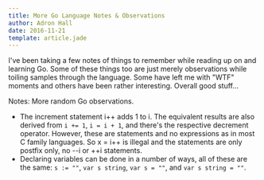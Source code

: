 ```yaml
---
title: More Go Language Notes & Observations
author: Adron Hall
date: 2016-11-21
template: article.jade
---
```

I've been taking a few notes of things to remember while reading up on and learning Go. Some of these things too are just merely observations while toiling samples through the language. Some have left me with "WTF" moments and others have been rather interesting. Overall good stuff...

<span class="more"></span>

Notes: More random Go observations.

* The increment statement i++ adds 1 to i. The equivalent results are also derived from `i += 1`, `i = i + 1`, and there's the respective decrement operator. However, these are statements and no expressions as in most C family languages. So x = i++ is illegal and the statements are only postfix only, no --i or ++i statements.
* Declaring variables can be done in a number of ways, all of these are the same: `s := ""`, `var s string`, `var s = ""`, and `var s string = ""`.
